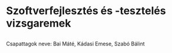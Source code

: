 # Szoftverfejlesztés és -tesztelés vizsgaremek

## 

Csapattagok neve: Bai Máté, Kádasi Emese, Szabó Bálint
